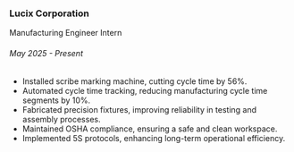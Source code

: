 ### **Lucix Corporation**

Manufacturing Engineer Intern

###### *May 2025 - Present*

* Installed scribe marking machine, cutting cycle time by 56%.
* Automated cycle time tracking, reducing manufacturing cycle time segments by 10%.
* Fabricated precision fixtures, improving reliability in testing and assembly processes.
* Maintained OSHA compliance, ensuring a safe and clean workspace.
* Implemented 5S protocols, enhancing long-term operational efficiency.

